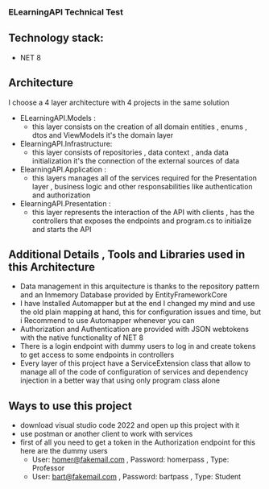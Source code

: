 ### ELearningAPI Technical Test

## Technology stack:  
   - NET 8
## Architecture 
   I choose a 4 layer architecture with 4 projects in the same solution
   - ELearningAPI.Models :
     - this layer consists on the creation of all domain entities , enums , dtos and ViewModels it's the domain layer
   - ElearningAPI.Infrastructure:
     - this layer consists of repositories , data context , anda data initialization it's the connection of the external sources of data
   - ElearningAPI.Application :
     - this layers manages all of the services required for the Presentation layer , business logic and other responsabilities like authentication and authorization
   - ElearningAPI.Presentation :
     - this layer represents the interaction of the API with clients , has the controllers that exposes the endpoints and program.cs to initialize and starts the API

## Additional Details , Tools and Libraries used in this Architecture
   - Data management in this arquitecture is thanks to the repository pattern and an Inmemory Database provided by EntityFrameworkCore
   - I have Installed Automapper but at the end I changed my mind and use the old plain mapping at hand, this for configuration issues and time, but i Recommend to use Automapper whenever you can
   - Authorization and Authentication are provided with JSON webtokens with the native functionality of NET 8
   - There is a login endpoint with dummy users to log in and create tokens to get access to some endpoints in controllers
   - Every layer of this project have a ServiceExtension class that allow to manage all of the code of configuration of services and dependency injection in a better way that using only program class alone

## Ways to use this project 
   - download visual studio code 2022 and open up this project with it
   - use postman or another client to work with services
   - first of all you need to get a token in the Authorization endpoint for this here are the dummy users
        - User: homer@fakemail.com , Password: homerpass , Type: Professor
        - User: bart@fakemail.com , Password: bartpass , Type: Student
